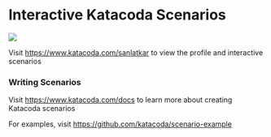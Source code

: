 # Interactive Katacoda Scenarios

[![](http://shields.katacoda.com/katacoda/sanlatkar/count.svg)](https://www.katacoda.com/sanlatkar "Get your profile on Katacoda.com")

Visit https://www.katacoda.com/sanlatkar to view the profile and interactive scenarios

### Writing Scenarios
Visit https://www.katacoda.com/docs to learn more about creating Katacoda scenarios

For examples, visit https://github.com/katacoda/scenario-example
